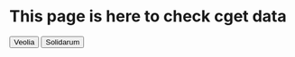 <html>
<head>
<meta charset="utf-8"/>
<script src="script.js"></script>
	<title>CGET data page</title>
</head>
<body>
	<h1>This page is here to check cget data</h1>
	<button onclick="init('veolia')">Veolia</button>
	<button onclick="init('solidarum')">Solidarum</button>
	<div id="data"></div>
</body>
</html>
